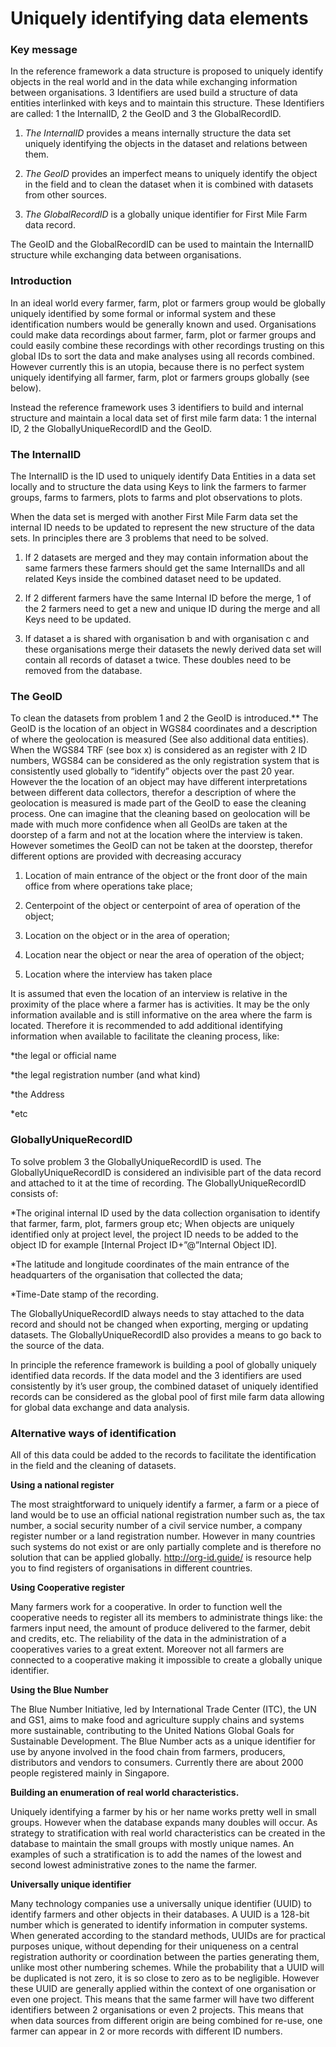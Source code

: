 Uniquely identifying data elements
=========================

### Key message
In the reference framework a data structure is proposed to uniquely identify objects in the real world and in the data while exchanging information between organisations.  3 Identifiers are used build a structure of data entities interlinked with keys and to maintain this structure. These Identifiers are called: 1 the InternalID, 2 the GeoID and 3 the GlobalRecordID.

1. *The InternalID* provides a means internally structure the data set uniquely identifying the  objects in the dataset and relations between them. 

2. *The GeoID* provides an imperfect means to uniquely identify the object in the field and to clean the dataset when it is combined with datasets from other sources.

3. *The GlobalRecordID* is a globally unique identifier for First Mile Farm data record.

The GeoID and the GlobalRecordID can be used to maintain the InternalID structure while exchanging data between organisations.

### Introduction
In an ideal world every farmer, farm, plot or farmers group would be globally uniquely identified by some formal or informal system and these identification numbers would be generally known and used. Organisations could make data recordings about farmer, farm, plot or farmer groups and could easily combine these recordings with other recordings trusting on this global IDs to sort the data and make analyses using all records combined. However currently this is an utopia, because there is no perfect system uniquely identifying all farmer, farm, plot or farmers groups globally (see below). 

Instead the reference framework uses 3 identifiers to build and internal structure and maintain a local data set of first mile farm data: 1 the internal ID, 2 the GloballyUniqueRecordID and the GeoID. 

### The InternalID
The InternalID is the ID used to uniquely identify Data Entities in a data set locally and to structure the data using Keys to link the farmers to farmer groups, farms to farmers, plots to farms and plot observations to plots. 

When the data set is merged with another First Mile Farm data set the internal ID needs to be updated to represent the new structure of the data sets. In principles there are 3 problems that need to be solved.

1. If 2 datasets are merged and they may contain information about the same farmers these farmers should get the same InternalIDs and all related Keys inside the combined dataset need to be updated. 

2. If 2 different farmers have the same Internal ID before the merge, 1 of the 2 farmers need to get a new and unique ID during the merge and all Keys need to be updated.

3. If dataset a is shared with organisation b and with organisation c and these organisations merge their datasets the newly derived data set will contain all records of dataset a twice. These doubles need to be removed from the database.

### The GeoID
To clean the datasets from problem 1 and 2 the GeoID is introduced.** The GeoID is the location of an object in WGS84 coordinates and a description of where the geolocation is measured (See also additional data entities). When the WGS84 TRF (see box x)  is considered as an register with 2 ID numbers, WGS84 can be considered as the only registration system that is consistently used globally to “identify” objects over the past 20 year. However the the location of an object may have different interpretations between different data collectors, therefor a description of where the geolocation is measured is made part of the GeoID to ease the cleaning process. One can imagine that the cleaning based on geolocation will be made with much more confidence when all GeoIDs are taken at the doorstep of a farm and not at the location where the interview is taken. However sometimes the GeoID can not be taken at the doorstep, therefor different options are provided with decreasing accuracy

1. Location of main entrance of the object or the front door of the main office from where operations take place; 

2. Centerpoint of the object or centerpoint of area of operation of the object; 

3. Location on the object or in the area of operation; 

4. Location near the object or near the area of operation of the object; 

5. Location where the interview has taken place

It is assumed that even the location of an interview is relative in the proximity of the place where a farmer has is activities. It may be the only information available and is still informative on the area where the farm is located. Therefore it is recommended to add additional identifying information when available to facilitate the cleaning process, like:

*the legal or official name

*the legal registration number (and what kind)

*the Address

*etc

### GloballyUniqueRecordID 
To solve problem 3 the GloballyUniqueRecordID is used. The GloballyUniqueRecordID is considered an indivisible part of the data record and attached to it at the time of recording. The GloballyUniqueRecordID consists of:

*The original internal ID used by the data collection organisation to identify that farmer, farm, plot, farmers group etc; When objects are uniquely identified only at project level, the project ID needs to be added to the object ID for example [Internal Project ID+”@”Internal Object ID]. 

*The latitude and longitude coordinates of the main entrance of the headquarters of the organisation that collected the data;

*Time-Date stamp of the recording.


The GloballyUniqueRecordID always needs to stay attached to the data record and should not be changed when exporting, merging or updating datasets. The GloballyUniqueRecordID also provides a means to go back to the source of the data.

In principle the reference framework is building a pool of globally uniquely identified data records. If the data model and the 3 identifiers are used consistently by it’s user group, the combined dataset of uniquely identified records can be considered as the global pool of first mile farm data allowing for global data exchange and data analysis.

### Alternative ways of identification 

All of this data could be added to the records to facilitate the identification in the field and the cleaning of datasets.

**Using a national register**

The most straightforward to uniquely identify a farmer, a farm or a piece of land would be to use an official national registration number such as, the tax number, a social security number of a civil service number, a company register number or a land registration number.  However in many countries such systems do not exist or are only partially complete and is therefore no solution that can be applied globally. http://org-id.guide/ is resource help you to find registers of organisations in different countries.

**Using Cooperative register**

Many farmers work for a cooperative. In order to function well the cooperative needs to register all its members to administrate things like: the farmers input need, the amount of produce delivered to the farmer, debit and credits, etc. The reliability of the data in the administration of a cooperatives varies to a great extent. Moreover not all farmers are connected to a cooperative making it impossible to create a globally unique identifier.

**Using the Blue Number** 

The Blue Number Initiative, led by International Trade Center (ITC), the UN and GS1, aims to make food and agriculture supply chains and systems more sustainable, contributing to the United Nations Global Goals for Sustainable Development. The Blue Number acts as a unique identifier for use by anyone involved in the food chain from farmers, producers, distributors and vendors to consumers. Currently there are about 2000 people registered mainly in Singapore.

**Building an enumeration of real world characteristics.** 

Uniquely identifying a farmer by his or her name works pretty well in small groups. However when the database expands many doubles will occur. As strategy to stratification with real world characteristics can be created in the database to maintain the small groups with mostly unique names. An examples of such a stratification is to add the names of the lowest and second lowest administrative zones to the name the farmer.

**Universally unique identifier** 

Many technology companies use a universally unique identifier (UUID) to identify farmers and other objects in their databases. A UUID is a 128-bit number which is generated to identify information in computer systems. When generated according to the standard methods, UUIDs are for practical purposes unique, without depending for their uniqueness on a central registration authority or coordination between the parties generating them, unlike most other numbering schemes. While the probability that a UUID will be duplicated is not zero, it is so close to zero as to be negligible. However these UUID are generally applied within the context of one organisation or even one project. This means that the same farmer will have two different identifiers between 2 organisations or even 2 projects. This means that when data sources from different origin are being combined for re-use, one farmer can appear in 2 or more records with different ID numbers.
